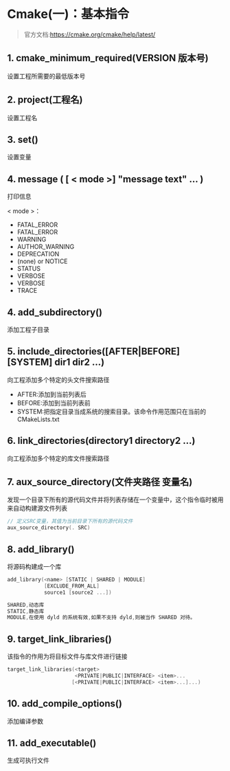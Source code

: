 # Cmake(一)：基本指令


> 官方文档:<https://cmake.org/cmake/help/latest/>


## 1. cmake_minimum_required(VERSION 版本号)

设置工程所需要的最低版本号

## 2. project(工程名)

设置工程名

## 3. set()

设置变量

## 4. message ( [ < mode >] "message text" ... )

打印信息

< mode >：
- FATAL_ERROR
- FATAL_ERROR
- WARNING
- AUTHOR_WARNING
- DEPRECATION
- (none) or NOTICE
- STATUS
- VERBOSE
- VERBOSE
- TRACE


## 4. add_subdirectory()

添加工程子目录

## 5. include_directories([AFTER|BEFORE] [SYSTEM]  dir1  dir2 ...)

向工程添加多个特定的头文件搜索路径

- AFTER:添加到当前列表后
- BEFORE:添加到当前列表前
- SYSTEM:把指定目录当成系统的搜索目录。该命令作用范围只在当前的CMakeLists.txt


## 6. link_directories(directory1 directory2 ...)

向工程添加多个特定的库文件搜索路径

## 7. aux_source_directory(文件夹路径 变量名)

发现一个目录下所有的源代码文件并将列表存储在一个变量中，这个指令临时被用来自动构建源文件列表

```c
// 定义SRC变量，其值为当前目录下所有的源代码文件
aux_source_directory(. SRC)
```

## 8. add_library()

将源码构建成一个库

```C
add_library(<name> [STATIC | SHARED | MODULE]
            [EXCLUDE_FROM_ALL]
            source1 [source2 ...])

SHARED,动态库
STATIC,静态库
MODULE,在使用 dyld 的系统有效,如果不支持 dyld,则被当作 SHARED 对待。
```

## 9. target_link_libraries()

该指令的作用为将目标文件与库文件进行链接

```c
target_link_libraries(<target>
                      <PRIVATE|PUBLIC|INTERFACE> <item>...
                     [<PRIVATE|PUBLIC|INTERFACE> <item>...]...)

```

## 10. add_compile_options()

添加编译参数

## 11. add_executable()

生成可执行文件





